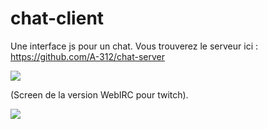 # chat-client
Une interface js pour un chat. Vous trouverez le serveur ici : https://github.com/A-312/chat-server

![](https://i.imgur.com/Wg7jfDu.png)

(Screen de la version WebIRC pour twitch).

![](https://user-images.githubusercontent.com/18501150/45268390-b37b9d00-b47b-11e8-9b17-24a580e93d3e.gif)
